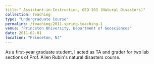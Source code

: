```yaml
---
title:" Assistant-in-Instruction, GEO 103 (Natural Disasters)"
collection: teaching
type: "Undergraduate Course"
permalink: /teaching/2011-spring-teaching-1
venue: "Princeton University, Department of Geosciences"
date: 2011-02-01
location: "Princeton, NJ"
---
```


As a first-year graduate student, I acted as TA and grader for two lab sections of Prof. Allen Rubin's natural disasters course.
